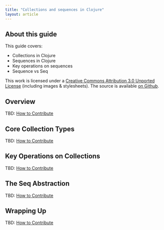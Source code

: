 ```yaml
---
title: "Collections and sequences in Clojure"
layout: article
---
```


## About this guide

This guide covers:

 * Collections in Clojure
 * Sequences in Clojure
 * Key operations on sequences
 * Sequence vs Seq

This work is licensed under a <a rel="license" href="http://creativecommons.org/licenses/by/3.0/">Creative Commons Attribution 3.0 Unported License</a>
(including images & stylesheets). The source is available [on Github](https://github.com/clojuredocs/cds).


## Overview

TBD: [How to Contribute](https://github.com/clojuredocs/cds#how-to-contribute)


## Core Collection Types

TBD: [How to Contribute](https://github.com/clojuredocs/cds#how-to-contribute)


## Key Operations on Collections

TBD: [How to Contribute](https://github.com/clojuredocs/cds#how-to-contribute)


## The Seq Abstraction

TBD: [How to Contribute](https://github.com/clojuredocs/cds#how-to-contribute)


## Wrapping Up

TBD: [How to Contribute](https://github.com/clojuredocs/cds#how-to-contribute)
